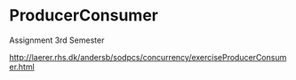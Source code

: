 ProducerConsumer
================

Assignment 3rd Semester

http://laerer.rhs.dk/andersb/sodpcs/concurrency/exerciseProducerConsumer.html
